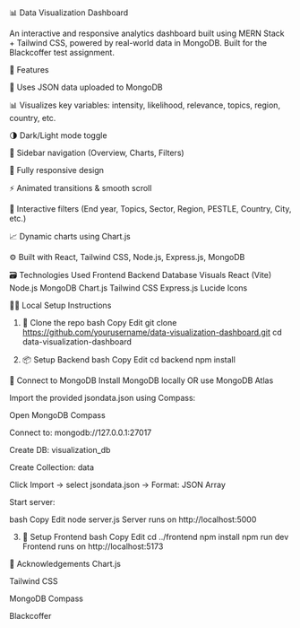 📊 Data Visualization Dashboard

An interactive and responsive analytics dashboard built using MERN Stack + Tailwind CSS, powered by real-world data in MongoDB. Built for the Blackcoffer test assignment.


🚀 Features

📁 Uses JSON data uploaded to MongoDB

📊 Visualizes key variables: intensity, likelihood, relevance, topics, region, country, etc.

🌗 Dark/Light mode toggle

🧭 Sidebar navigation (Overview, Charts, Filters)

📱 Fully responsive design

⚡ Animated transitions & smooth scroll

🎯 Interactive filters (End year, Topics, Sector, Region, PESTLE, Country, City, etc.)

📈 Dynamic charts using Chart.js

⚙️ Built with React, Tailwind CSS, Node.js, Express.js, MongoDB

🗃 Technologies Used
Frontend
Backend
Database
Visuals
React (Vite)
Node.js
MongoDB
Chart.js
Tailwind CSS
Express.js
Lucide Icons

🧑‍💻 Local Setup Instructions

1. 🧬 Clone the repo
bash
Copy
Edit
git clone https://github.com/yourusername/data-visualization-dashboard.git
cd data-visualization-dashboard

3. 📦 Setup Backend
bash
Copy
Edit
cd backend
npm install

🔌 Connect to MongoDB
Install MongoDB locally OR use MongoDB Atlas

Import the provided jsondata.json using Compass:

Open MongoDB Compass

Connect to: mongodb://127.0.0.1:27017

Create DB: visualization_db

Create Collection: data

Click Import → select jsondata.json → Format: JSON Array

Start server:

bash
Copy
Edit
node server.js
Server runs on http://localhost:5000

3. 🎨 Setup Frontend
bash
Copy
Edit
cd ../frontend
npm install
npm run dev
Frontend runs on http://localhost:5173

🙌 Acknowledgements
Chart.js

Tailwind CSS

MongoDB Compass

Blackcoffer

